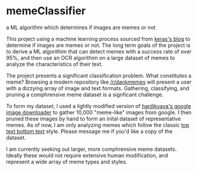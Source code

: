 # memeClassifier
a ML algorithm which determines if images are memes or not

This project using a machine learning process sourced from [keras's blog](https://blog.keras.io/building-powerful-image-classification-models-using-very-little-data.html) to determine if images are memes or not. 
The long term goals of the project is to derive a ML algorithim that can detect memes with a success rate of over 95%, and then use an OCR algorithim on a large dataset of memes to analyze the characteristics of their text.

The project presents a significant classification problem. What constitutes a meme? Browsing a modern repository like [/r/dankmemes](https://www.reddit.com/r/dankmemes/) will present a user with a dizzying array of image
and text formats. Gathering, classifying, and pruning a comphrensive meme dataset is a signficant challenge.

To form my dataset, I used a lightly modified version of [hardikvava's google image downloader](https://github.com/hardikvasa/google-images-download) to gather 10,000 "meme-like" images from google. I then pruned these images by hand
to form an inital dataset of representative memes. As of now, I am only analyzing memes which follow the classic [top text bottom text](https://imgflip.com/memegenerator) style. Please message me if you'd like a copy of the dataset.

I am currently seeking out larger, more comphrensive meme datasets. Ideally these would not require extensive human modification, and represent a wide array of meme types and styles.  





